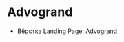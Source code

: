 # Advogrand
- Вёрстка Landing Page: [Advogrand](https://dmitriywolf.github.io/works/advogrand/index.html)
